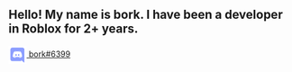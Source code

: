 ## Hello! My name is bork. I have been a developer in Roblox for 2+ years.
<a href="https://discord.com/users/507024888318525440" target="_blank" rel="nofollow">
	<img src="https://raw.githubusercontent.com/borklol/bork/main/discord.svg" alt="Discord" width="32" align="center">
	bork#6399
</a>
